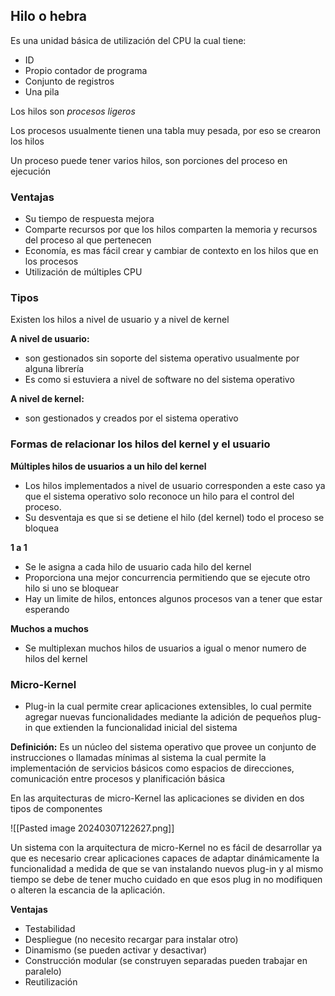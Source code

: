 ## Hilo o hebra

Es una unidad básica de utilización del CPU la cual tiene:
- ID
- Propio contador de programa
- Conjunto de registros
- Una pila

Los hilos son *procesos ligeros*

Los procesos usualmente tienen una tabla muy pesada, por eso se crearon los hilos

Un proceso puede tener varios hilos, son porciones del proceso en ejecución

### Ventajas

- Su tiempo de respuesta mejora
- Comparte recursos por que los hilos comparten la memoria y recursos del proceso al que pertenecen 
- Economía, es mas fácil crear y cambiar de contexto en los hilos que en los procesos
- Utilización de múltiples CPU

### Tipos

Existen los hilos a nivel de usuario y a nivel de kernel 

**A nivel de usuario:**
- son gestionados sin soporte del sistema operativo usualmente por alguna librería 
- Es como si estuviera a nivel de software no del sistema operativo 

**A nivel de kernel:**
- son gestionados y creados por el sistema operativo

### Formas de relacionar los hilos del kernel y el usuario

**Múltiples hilos de usuarios a un hilo del kernel**
- Los hilos implementados a nivel de usuario corresponden a este caso ya que el sistema operativo solo reconoce un hilo para el control del proceso.
- Su desventaja es que si se detiene el hilo (del kernel) todo el proceso se bloquea

**1 a 1**
- Se le asigna a cada hilo de usuario cada hilo del kernel
- Proporciona una mejor concurrencia permitiendo que se ejecute otro hilo si uno se bloquear
- Hay un limite de hilos, entonces algunos procesos van a tener que estar esperando

**Muchos a muchos**
- Se multiplexan muchos hilos de usuarios a igual o menor numero de hilos del kernel

### Micro-Kernel

- Plug-in la cual permite crear aplicaciones extensibles, lo cual permite agregar nuevas funcionalidades mediante la adición de pequeños plug-in que extienden la funcionalidad inicial del sistema 

**Definición:** Es un núcleo del sistema operativo que provee un conjunto de instrucciones o llamadas mínimas al sistema la cual permite la implementación de servicios básicos como espacios de direcciones, comunicación entre procesos y planificación básica

En las arquitecturas de micro-Kernel las aplicaciones se dividen en dos tipos de componentes

![[Pasted image 20240307122627.png]]

Un sistema con la arquitectura de micro-Kernel no es fácil de desarrollar ya que es necesario crear aplicaciones capaces de adaptar dinámicamente la funcionalidad a medida de que se van instalando nuevos plug-in y al mismo tiempo se debe de tener mucho cuidado en que esos plug in no modifiquen o alteren la escancia de la aplicación.

**Ventajas**
- Testabilidad 
- Despliegue (no necesito recargar para instalar otro)
- Dinamismo (se pueden activar y desactivar)
- Construcción modular (se construyen separadas pueden trabajar en paralelo)
- Reutilización 